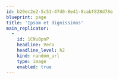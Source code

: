 ```yaml
---
id: b20ec2e2-5c51-47d0-8e41-8cabf828d78e
blueprint: page
title: 'Ipsam et dignissimos'
main_replicator:
  -
    id: 1CNu8pnP
    headline: Vero
    headline_level: h2
    kind: random_url
    type: image
    enabled: true
---
```

